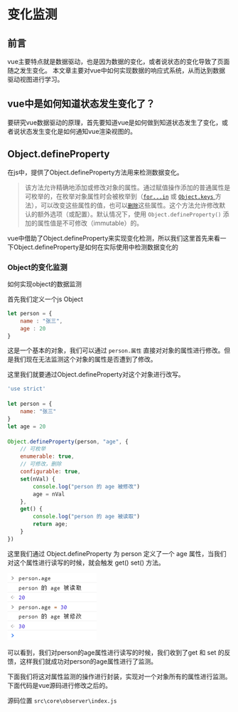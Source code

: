 # 变化监测

## 前言

vue主要特点就是数据驱动，也是因为数据的变化，或者说状态的变化导致了页面随之发生变化。
本文章主要对vue中如何实现数据的响应式系统，从而达到数据驱动视图进行学习。

## vue中是如何知道状态发生变化了？

要研究vue数据驱动的原理，首先要知道vue是如何做到知道状态发生了变化，或者说状态发生变化是如何通知vue渲染视图的。

## Object.defineProperty

在js中，提供了Object.defineProperty方法用来检测数据变化。

> 该方法允许精确地添加或修改对象的属性。通过赋值操作添加的普通属性是可枚举的，在枚举对象属性时会被枚举到（[`for...in`](https://developer.mozilla.org/zh-CN/docs/Web/JavaScript/Reference/Statements/for...in) 或 [`Object.keys`](https://developer.mozilla.org/zh-CN/docs/Web/JavaScript/Reference/Global_Objects/Object/keys)[ ](https://developer.mozilla.org/en-US/docs/JavaScript/Reference/Global_Objects/Object/keys)方法），可以改变这些属性的值，也可以[`删除`](https://developer.mozilla.org/zh-CN/docs/Web/JavaScript/Reference/Operators/delete)这些属性。这个方法允许修改默认的额外选项（或配置）。默认情况下，使用 `Object.defineProperty()` 添加的属性值是不可修改（immutable）的。

vue中借助了Object.defineProperty来实现变化检测，所以我们这里首先来看一下Object.defineProperty是如何在实际使用中检测数据变化的

### Object的变化监测

如何实现object的数据监测

首先我们定义一个js Object 

```js
let person = {
    name : "张三",
    age : 20
}
```

这是一个基本的对象，我们可以通过 `person.属性` 直接对对象的属性进行修改。但是我们现在无法监测这个对象的属性是否遭到了修改。

这里我们就要通过Object.defineProperty对这个对象进行改写。

```js
'use strict'

let person = {
    name: "张三"
}
let age = 20

Object.defineProperty(person, "age", {
    // 可枚举
    enumerable: true,
    // 可修改，删除
    configurable: true,
    set(nVal) {
        console.log("person 的 age 被修改")
        age = nVal
    },
    get() {
        console.log("person 的 age 被读取")
        return age;
    }
})
```

这里我们通过 Object.defineProperty 为 person 定义了一个 age 属性，当我们对这个属性进行读写的时候，就会触发 get() set() 方法。

![](./img/image-20210130142740845.png)

可以看到，我们对person的age属性进行读写的时候，我们收到了get 和 set 的反馈，这样我们就成功对person的age属性进行了监测。

下面我们将这对属性监测的操作进行封装，实现对一个对象所有的属性进行监测。下面代码是vue源码进行修改之后的。

源码位置 `src\core\observer\index.js`

```js

```

